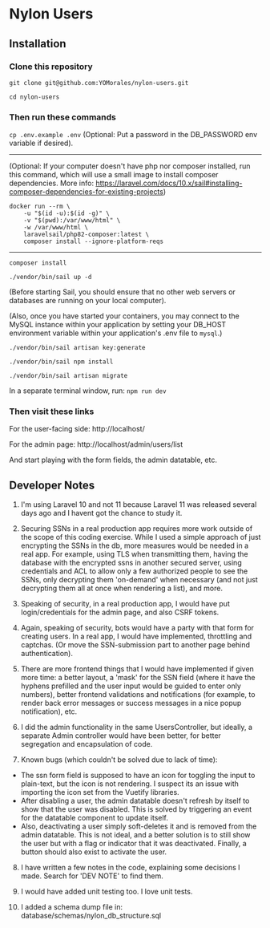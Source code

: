 # Nylon Users

## Installation

### Clone this repository
`git clone git@github.com:YOMorales/nylon-users.git`

`cd nylon-users`

### Then run these commands

`cp .env.example .env`
(Optional: Put a password in the DB_PASSWORD env variable if desired).

---

(Optional: If your computer doesn't have php nor composer installed, run this command, which will use a small image
to install composer dependencies. More info: https://laravel.com/docs/10.x/sail#installing-composer-dependencies-for-existing-projects)

```
docker run --rm \
    -u "$(id -u):$(id -g)" \
    -v "$(pwd):/var/www/html" \
    -w /var/www/html \
    laravelsail/php82-composer:latest \
    composer install --ignore-platform-reqs
```

---

`composer install`

`./vendor/bin/sail up -d`

(Before starting Sail, you should ensure that no other web servers or databases are running on your local computer).

(Also, once you have started your containers, you may connect to the MySQL instance within your application by setting your DB_HOST environment variable within your application's .env file to `mysql`.)

`./vendor/bin/sail artisan key:generate`

`./vendor/bin/sail npm install`

`./vendor/bin/sail artisan migrate`

In a separate terminal window, run: `npm run dev`

### Then visit these links

For the user-facing side: http://localhost/

For the admin page: http://localhost/admin/users/list

And start playing with the form fields, the admin datatable, etc.


## Developer Notes

1) I'm using Laravel 10 and not 11 because Laravel 11 was released several days ago and I havent got the chance to study it.

2) Securing SSNs in a real production app requires more work outside of the scope of this coding exercise. While I used a simple approach of just encrypting the SSNs in the db, more measures would be needed in a real app. For example, using TLS when transmitting them, having the database with the encrypted ssns in another secured server, using credentials and ACL to allow only a few authorized people to see the SSNs, only decrypting them 'on-demand' when necessary (and not just decrypting them all at once when rendering a list), and more.

3) Speaking of security, in a real production app, I would have put login/credentials for the admin page, and also CSRF tokens.

4) Again, speaking of security, bots would have a party with that form for creating users. In a real app, I would have implemented, throttling and captchas. (Or move the SSN-submission part to another page behind authentication).

5) There are more frontend things that I would have implemented if given more time: a better layout, a 'mask' for the SSN field (where it have the hyphens prefilled and the user input would be guided to enter only numbers), better frontend validations and notifications (for example, to render back error messages or success messages in a nice popup notification), etc.

6) I did the admin functionality in the same UsersController, but ideally, a separate Admin controller would have been better, for better segregation and encapsulation of code.

7) Known bugs (which couldn't be solved due to lack of time):

  * The ssn form field is supposed to have an icon for toggling the input to plain-text, but the icon is not rendering. I suspect its an issue with importing the icon set from the Vuetify libraries.
  * After disabling a user, the admin datatable doesn't refresh by itself to show that the user was disabled. This is solved by triggering an event for the datatable component to update itself.
  * Also, deactivating a user simply soft-deletes it and is removed from the admin datatable. This is not ideal, and a better solution is to still show the user but with a flag or indicator that it was deactivated. Finally, a button should also exist to activate the user.

8) I have written a few notes in the code, explaining some decisions I made. Search for 'DEV NOTE' to find them.

9) I would have added unit testing too. I love unit tests.

10) I added a schema dump file in: database/schemas/nylon_db_structure.sql
